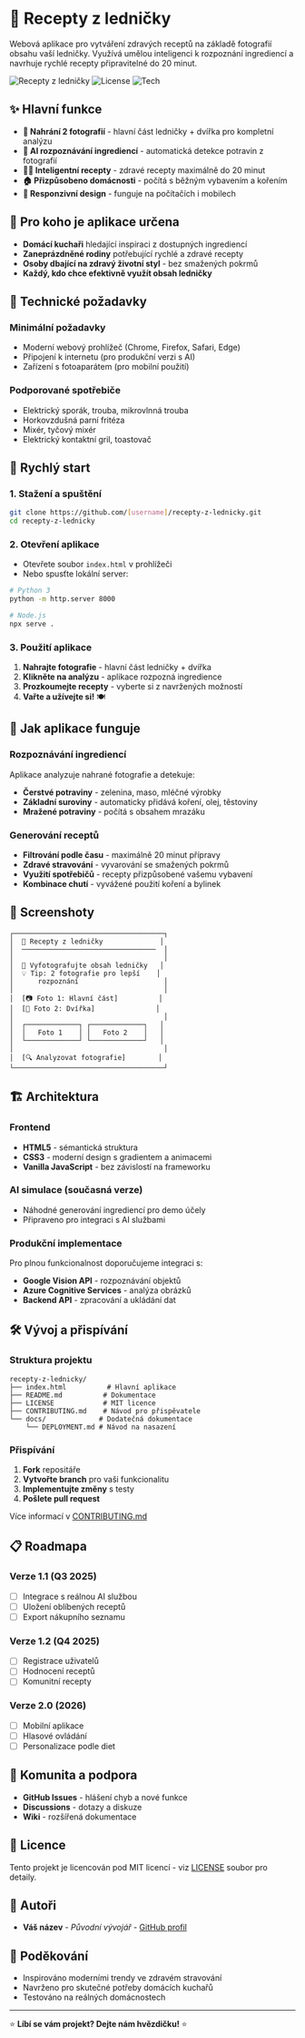 # 🍳 Recepty z ledničky

Webová aplikace pro vytváření zdravých receptů na základě fotografií obsahu vaší ledničky. Využívá umělou inteligenci k rozpoznání ingrediencí a navrhuje rychlé recepty připravitelné do 20 minut.

![Recepty z ledničky](https://img.shields.io/badge/status-ready-brightgreen) ![License](https://img.shields.io/badge/license-MIT-blue) ![Tech](https://img.shields.io/badge/tech-HTML%2BCSS%2BJS-orange)

## ✨ Hlavní funkce

- **📸 Nahrání 2 fotografií** - hlavní část ledničky + dvířka pro kompletní analýzu
- **🤖 AI rozpoznávání ingrediencí** - automatická detekce potravin z fotografií
- **👩‍🍳 Inteligentní recepty** - zdravé recepty maximálně do 20 minut
- **🏠 Přizpůsobeno domácnosti** - počítá s běžným vybavením a kořením
- **📱 Responzivní design** - funguje na počítačích i mobilech

## 🎯 Pro koho je aplikace určena

- **Domácí kuchaři** hledající inspiraci z dostupných ingrediencí
- **Zaneprázdněné rodiny** potřebující rychlé a zdravé recepty
- **Osoby dbající na zdravý životní styl** - bez smažených pokrmů
- **Každý, kdo chce efektivně využít obsah ledničky**

## 🔧 Technické požadavky

### Minimální požadavky
- Moderní webový prohlížeč (Chrome, Firefox, Safari, Edge)
- Připojení k internetu (pro produkční verzi s AI)
- Zařízení s fotoaparátem (pro mobilní použití)

### Podporované spotřebiče
- Elektrický sporák, trouba, mikrovlnná trouba
- Horkovzdušná parní fritéza
- Mixér, tyčový mixér
- Elektrický kontaktní gril, toastovač

## 🚀 Rychlý start

### 1. Stažení a spuštění
```bash
git clone https://github.com/[username]/recepty-z-lednicky.git
cd recepty-z-lednicky
```

### 2. Otevření aplikace
- Otevřete soubor `index.html` v prohlížeči
- Nebo spusťte lokální server:
```bash
# Python 3
python -m http.server 8000

# Node.js
npx serve .
```

### 3. Použití aplikace
1. **Nahrajte fotografie** - hlavní část ledničky + dvířka
2. **Klikněte na analýzu** - aplikace rozpozná ingredience
3. **Prozkoumejte recepty** - vyberte si z navržených možností
4. **Vařte a užívejte si!** 🍽️

## 📖 Jak aplikace funguje

### Rozpoznávání ingrediencí
Aplikace analyzuje nahrané fotografie a detekuje:
- **Čerstvé potraviny** - zelenina, maso, mléčné výrobky
- **Základní suroviny** - automaticky přidává koření, olej, těstoviny
- **Mražené potraviny** - počítá s obsahem mrazáku

### Generování receptů
- **Filtrování podle času** - maximálně 20 minut přípravy
- **Zdravé stravování** - vyvarování se smažených pokrmů
- **Využití spotřebičů** - recepty přizpůsobené vašemu vybavení
- **Kombinace chutí** - vyvážené použití koření a bylinek

## 🎨 Screenshoty

```
┌─────────────────────────────────────┐
│  🍳 Recepty z ledničky              │
│  ─────────────────────────────────  │
│                                     │
│  📸 Vyfotografujte obsah ledničky   │
│  💡 Tip: 2 fotografie pro lepší    │
│      rozpoznání                     │
│                                     │
│  [📷 Foto 1: Hlavní část]          │
│  [🚪 Foto 2: Dvířka]               │
│                                     │
│  ┌─────────────┐ ┌─────────────┐   │
│  │   Foto 1    │ │   Foto 2    │   │
│  └─────────────┘ └─────────────┘   │
│                                     │
│  [🔍 Analyzovat fotografie]        │
└─────────────────────────────────────┘
```

## 🏗️ Architektura

### Frontend
- **HTML5** - sémantická struktura
- **CSS3** - moderní design s gradientem a animacemi
- **Vanilla JavaScript** - bez závislostí na frameworku

### AI simulace (současná verze)
- Náhodné generování ingrediencí pro demo účely
- Připraveno pro integraci s AI službami

### Produkční implementace
Pro plnou funkcionalnost doporučujeme integraci s:
- **Google Vision API** - rozpoznávání objektů
- **Azure Cognitive Services** - analýza obrázků
- **Backend API** - zpracování a ukládání dat

## 🛠️ Vývoj a přispívání

### Struktura projektu
```
recepty-z-lednicky/
├── index.html          # Hlavní aplikace
├── README.md          # Dokumentace
├── LICENSE            # MIT licence
├── CONTRIBUTING.md    # Návod pro přispěvatele
└── docs/             # Dodatečná dokumentace
    └── DEPLOYMENT.md # Návod na nasazení
```

### Přispívání
1. **Fork** repositáře
2. **Vytvořte branch** pro vaši funkcionalitu
3. **Implementujte změny** s testy
4. **Pošlete pull request**

Více informací v [CONTRIBUTING.md](CONTRIBUTING.md)

## 📋 Roadmapa

### Verze 1.1 (Q3 2025)
- [ ] Integrace s reálnou AI službou
- [ ] Uložení oblíbených receptů
- [ ] Export nákupního seznamu

### Verze 1.2 (Q4 2025)
- [ ] Registrace uživatelů
- [ ] Hodnocení receptů
- [ ] Komunitní recepty

### Verze 2.0 (2026)
- [ ] Mobilní aplikace
- [ ] Hlasové ovládání
- [ ] Personalizace podle diet

## 🤝 Komunita a podpora

- **GitHub Issues** - hlášení chyb a nové funkce
- **Discussions** - dotazy a diskuze
- **Wiki** - rozšířená dokumentace

## 📄 Licence

Tento projekt je licencován pod MIT licencí - viz [LICENSE](LICENSE) soubor pro detaily.

## 👥 Autoři

- **Váš název** - *Původní vývojář* - [GitHub profil](https://github.com/username)

## 🙏 Poděkování

- Inspirováno moderními trendy ve zdravém stravování
- Navrženo pro skutečné potřeby domácích kuchařů
- Testováno na reálných domácnostech

---

⭐ **Líbí se vám projekt? Dejte nám hvězdičku!** ⭐